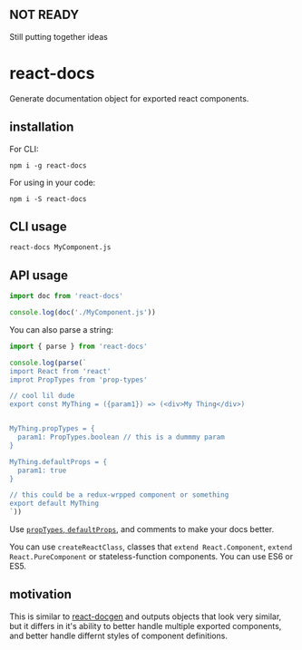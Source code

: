 ## NOT READY

Still putting together ideas

# react-docs

Generate documentation object for exported react components.

## installation

For CLI:

```
npm i -g react-docs
```

For using in your code:

```
npm i -S react-docs
```

## CLI usage

```
react-docs MyComponent.js
```

## API usage

```js
import doc from 'react-docs'

console.log(doc('./MyComponent.js'))

```

You can also parse a string:

```js
import { parse } from 'react-docs'

console.log(parse(`
import React from 'react'
improt PropTypes from 'prop-types'

// cool lil dude
export const MyThing = ({param1}) => (<div>My Thing</div>)


MyThing.propTypes = {
  param1: PropTypes.boolean // this is a dummmy param
}

MyThing.defaultProps = {
  param1: true
}

// this could be a redux-wrpped component or something
export default MyThing
`))
```

Use [`propTypes`, `defaultProps`](https://facebook.github.io/react/docs/typechecking-with-proptypes.html), and comments to make your docs better.

You can use `createReactClass`, classes that `extend React.Component`, `extend React.PureComponent` or stateless-function components. You can use ES6 or ES5.

## motivation

This is similar to [react-docgen](https://github.com/reactjs/react-docgen) and outputs objects that look very similar, but it differs in it's ability to better handle multiple exported components, and better handle differnt styles of component definitions.
